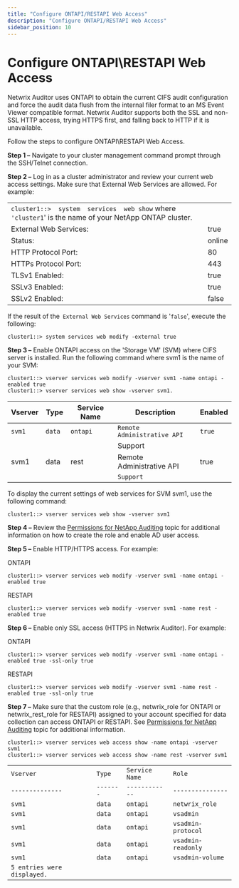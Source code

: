 ```yaml
---
title: "Configure ONTAPI/RESTAPI Web Access"
description: "Configure ONTAPI/RESTAPI Web Access"
sidebar_position: 10
---
```


# Configure ONTAPI\RESTAPI Web Access

Netwrix Auditor uses ONTAPI to obtain the current CIFS audit configuration and force the audit data
flush from the internal filer format to an MS Event Viewer compatible format. Netwrix Auditor
supports both the SSL and non-SSL HTTP access, trying HTTPS first, and falling back to HTTP if it is
unavailable.

Follow the steps to configure ONTAPI\RESTAPI Web Access.

**Step 1 –** Navigate to your cluster management command prompt through the SSH/Telnet connection.

**Step 2 –** Log in as a cluster administrator and review your current web access settings. Make
sure that External Web Services are allowed. For example:

|                                                                                                        |        |
| ------------------------------------------------------------------------------------------------------ | ------ |
| `cluster1::>  system  services  web show` where `'cluster1`' is the name of your NetApp ONTAP cluster. |        |
| External Web Services:                                                                                 | true   |
| Status:                                                                                                | online |
| HTTP Protocol Port:                                                                                    | 80     |
| HTTPs Protocol Port:                                                                                   | 443    |
| TLSv1 Enabled:                                                                                         | true   |
| SSLv3 Enabled:                                                                                         | true   |
| SSLv2 Enabled:                                                                                         | false  |

If the result of the` External Web Services` command is '`false`', execute the following:

```
cluster1::> system services web modify -external true
```

**Step 3 –** Enable ONTAPI access on the 'Storage VM' (SVM) where CIFS server is installed. Run the
following command where svm1 is the name of your SVM:

```
cluster1::> vserver services web modify -vserver svm1 -name ontapi -enabled true
cluster1::> vserver services web show -vserver svm1.
```

| Vserver | Type    | Service Name | Description                 | Enabled |
| ------- | ------- | ------------ | --------------------------- | ------- |
| `svm1`  | `data ` | `ontapi `    | `Remote Administrative API` | `true`  |
|         |         |              | Support                     |         |
| svm1    | data    | rest         | Remote Administrative API   | true    |
|         |         |              | `Support`                   |         |

To display the current settings of web services for SVM svm1, use the following command:

```
cluster1::> vserver services web show -vserver svm1
```

**Step 4 –** Review the [Permissions for NetApp Auditing](/docs/auditor/10.8/configuration/fileservers/netappcmode/permissions.md) topic for additional
information on how to create the role and enable AD user access.

**Step 5 –** Enable HTTP/HTTPS access. For example:

ONTAPI

```
cluster1::> vserver services web modify -vserver svm1 -name ontapi -enabled true
```

RESTAPI

```
cluster1::> vserver services web modify -vserver svm1 -name rest -enabled true
```

**Step 6 –** Enable only SSL access (HTTPS in Netwrix Auditor). For example:

ONTAPI

```
cluster1::> vserver services web modify -vserver svm1 -name ontapi -enabled true -ssl-only true
```

RESTAPI

```
cluster1::> vserver services web modify -vserver svm1 -name rest -enabled true -ssl-only true
```

**Step 7 –** Make sure that the custom role (e.g., netwrix_role for ONTAPI or netwrix_rest_role for
RESTAPI) assigned to your account specified for data collection can access ONTAPI or RESTAPI. See
[Permissions for NetApp Auditing](/docs/auditor/10.8/configuration/fileservers/netappcmode/permissions.md) topic for additional information.

```
cluster1::> vserver services web access show -name ontapi -vserver svm1
cluster1::> vserver services web access show -name rest -vserver svm1
```

|                             |           |                |                    |
| --------------------------- | --------- | -------------- | ------------------ |
| `Vserver`                   | `Type`    | `Service Name` | `Role`             |
| `--------------`            | `-------` | `------------` | `---------------`  |
| `svm1`                      | `data `   | `ontapi `      | `netwrix_role`     |
| `svm1`                      | `data `   | `ontapi `      | `vsadmin`          |
| `svm1`                      | `data `   | `ontapi `      | `vsadmin-protocol` |
| `svm1`                      | `data `   | `ontapi `      | `vsadmin-readonly` |
| `svm1`                      | `data `   | `ontapi `      | `vsadmin-volume`   |
| `5 entries were displayed.` |           |                |                    |
